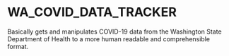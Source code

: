 # WA_COVID_DATA_TRACKER
Basically gets and manipulates COVID-19 data from the Washington State Department of Health to a more human readable and comprehensible format.
